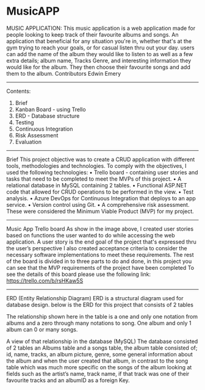 # MusicAPP
MUSIC APPLICATION:
This music application is a web application made for people looking to keep track of their favourite albums and songs. An application that beneficial for any situation you're in, whether that's at the gym trying to reach your goals, or for casual listen thru out your day.
users can add the name of the album they would like to listen to as well as a few extra details; album name, Tracks Genre, and interesting information they would like for the album. They then choose their favourite songs and add them to the album.
Contributors
Edwin Emery
________________________________________
Contents:
1.	Brief
2.	Kanban Board - using Trello
3.	ERD - Database structure
4.	Testing
5.	Continuous Integration
6.	Risk Assessment
7.	Evaluation
________________________________________
Brief
This project objective was to create a CRUD application with different tools, methodologies and technologies.
To comply with the objectives, I used the following technologies:
•	Trello board - containing user stories and tasks that need to be completed to meet the MVPs of this project.
•	A relational database in MySQL containing 2 tables.
•	Functional ASP.NET code that allowed for CRUD operations to be performed in the view.
•	Test analysis.
•	Azure DevOps for Continuous Integration that deploys to an app service.
•	Version control using Git.
•	A comprehensive risk assessment.
These were considered the Minimum Viable Product (MVP) for my project.
________________________________________
Music App Trello board
As show in the image above, I created user stories based on functions the user wanted to do while accessing the web application. A user story is the end goal of the project that's expressed thru the user’s perspective
I also created acceptance criteria to consider the necessary software implementations to meet these requirements.
The rest of the board is divided in to three parts to do and done, in this project you can see that the MVP requirements of the project have been completed
To see the details of this board please use the following link: https://trello.com/b/rsHKaw5S
________________________________________
ERD (Entity Relationship Diagram)
ERD is a structural diagram used for database design. below is the ERD for this project that consists of 2 tables
     

The relationship shown here in the table is a one and only one notation from albums and a zero through many notations to song. One album and only 1 album can 0 or many songs.
   
A view of that relationship in the database (MySQL)
The database consisted of 2 tables an Albums table and a songs table, the album table consisted of; id, name, tracks, an album picture, genre, some general information about the album and when the user created that album, in contrast to the song table which was much more specific on the songs of the album looking at fields such as the artist’s name, track name, if that track was one of their favourite tracks and an albumID as a foreign Key.

